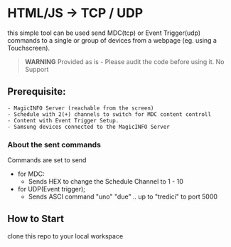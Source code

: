 # HTML/JS -> TCP / UDP 

this simple tool can be used send MDC(tcp) or Event Trigger(udp) commands to a single or group of devices from a webpage (eg. using a Touchscreen).

> **WARNING**
Provided as is - Please audit the code before using it.
No Support

## Prerequisite:

    - MagicINFO Server (reachable from the screen)
    - Schedule with 2(+) channels to switch for MDC content controll
    - Content with Event Trigger Setup. 
    - Samsung devices connected to the MagicINFO Server

### About the sent commands
Commands are set to send 
- for MDC: 
    - Sends HEX to change the Schedule Channel to 1 - 10 
- for UDP(Event trigger);
    - Sends ASCI command "uno" "due" .. up to "tredici" to port 5000 

## How to Start
clone this repo to your local workspace



